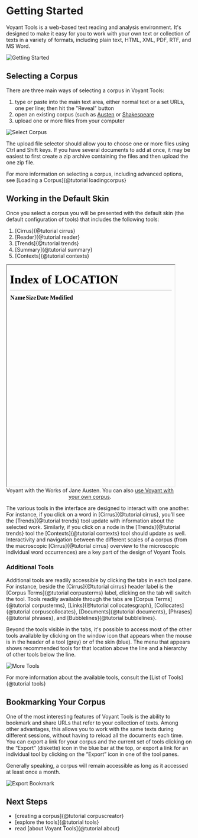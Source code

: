 # Getting Started

Voyant Tools is a web-based text reading and analysis environment. It's designed to make it easy for you to work with 
your own text or collection of texts in a variety of formats, including plain text, HTML, XML, PDF, RTF, and MS Word.

![Getting Started](imgs/ui/start/getting-started.png)

## Selecting a Corpus

There are three main ways of selecting a corpus in Voyant Tools:

1. type or paste into the main text area, either normal text or a set URLs, one per line; then hit the "Reveal" button
1. open an existing corpus (such as [Austen](../?corpus=austen) or [Shakespeare](../?corpus=shakespeare)
1. upload one or more files from your computer

![Select Corpus](imgs/ui/start/select-corpus.png)

The upload file selector should allow you to choose one or more files using Ctrl and Shift keys. If you have several 
documents to add at once, it may be easiest to first create a zip archive containing the files and then upload the one 
zip file.

For more information on selecting a corpus, including advanced options, see [Loading a Corpus]{@tutorial loadingcorpus}

<!--- add link to video -->

## Working in the Default Skin

Once you select a corpus you will be presented with the default skin (the default configuration of tools) that includes the following tools:

1. [Cirrus]{@tutorial cirrus}
1. [Reader]{@tutorial reader}
1. [Trends]{@tutorial trends}
1. [Summary]{@tutorial summary}
1. [Contexts]{@tutorial contexts}

<iframe src="../?corpus=austen" style="width: 90%; height: 600px;"></iframe>
<div style="width: 90%; text-align: center; margin-bottom: 1em;">Voyant with the Works of Jane Austen. You can also <a href="../" target="_blank">use Voyant with your own corpus</a>.</div>


The various tools in the interface are designed to interact with one another. For instance, if you click on a word in 
[Cirrus]{@tutorial cirrus}, you’ll see the [Trends]{@tutorial trends} tool update with information about the selected 
work. Similarly, if you click on a node in the [Trends]{@tutorial trends} tool the [Contexts]{@tutorial contexts} 
tool should update as well. Interactivity and navigation between the different scales of a corpus (from the macroscopic 
[Cirrus]{@tutorial cirrus} overview to the microscopic individual word occurrences) are a key part of the design of 
Voyant Tools.

### Additional Tools

Additional tools are readily accessible by clicking the tabs in each tool pane. For instance, beside the 
[Cirrus]{@tutorial cirrus} header label is the [Corpus Terms]{@tutorial corpusterms} label, clicking on the tab will 
switch the tool. Tools readily available through the tabs are [Corpus Terms]{@tutorial corpusterms}, 
[Links]{@tutorial collocatesgraph}, [Collocates]{@tutorial corpuscollocates}, [Documents]{@tutorial documents}, 
[Phrases]{@tutorial phrases}, and [Bubblelines]{@tutorial bubblelines}.

Beyond the tools visible in the tabs, it's possible to access most of the other tools available by clicking on the 
window icon that appears when the mouse is in the header of a tool (grey) or of the skin (blue). The menu that appears 
shows recommended tools for that location above the line and a hierarchy of other tools below the line.

![More Tools](imgs/ui/start/more-tools.png)

For more information about the available tools, consult the [List of Tools]{@tutorial tools}

## Bookmarking Your Corpus

One of the most interesting features of Voyant Tools is the ability to bookmark and share URLs that refer to your 
collection of texts. Among other advantages, this allows you to work with the same texts during different sessions, 
without having to reload all the documents each time. You can export a link for your corpus and the current set of 
tools clicking on the “Export” (diskette) icon in the blue bar at the top, or export a link for an individual tool by 
clicking on the “Export” icon in one of the tool panes.

Generally speaking, a corpus will remain accessible as long as it accessed at least once a month.

![Export Bookmark](imgs/ui/start/save-bookmark.png)

## Next Steps

* [creating a corpus]{@tutorial corpuscreator}
* [explore the tools]{@tutorial tools}
* read [about Voyant Tools]{@tutorial about}